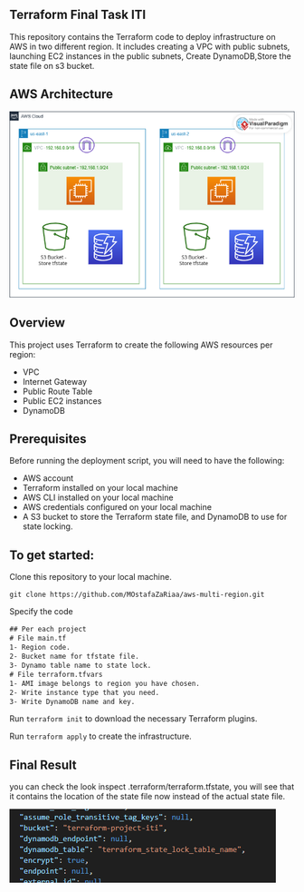 ## Terraform Final Task ITI
This repository contains the Terraform code to deploy infrastructure on AWS in two different region. It includes creating a VPC with public subnets, launching EC2 instances in the public subnets, Create DynamoDB,Store the state file on s3 bucket.

## AWS Architecture
![terraform final task ITI drawio](https://github.com/MOstafaZaRiaa/aws-multi-region/blob/main/screens/Architecture%20Digram.png?raw=true)

## Overview
This project uses Terraform to create the following AWS resources per region:
- VPC
- Internet Gateway
- Public Route Table
- Public EC2 instances
- DynamoDB

## Prerequisites
Before running the deployment script, you will need to have the following:

- AWS account
- Terraform installed on your local machine
- AWS CLI installed on your local machine
- AWS credentials configured on your local machine
- A S3 bucket to store the Terraform state file, and DynamoDB to use for state locking.

## To get started:

Clone this repository to your local machine.
```
git clone https://github.com/MOstafaZaRiaa/aws-multi-region.git
```
Specify the code 
```
## Per each project
# File main.tf
1- Region code.
2- Bucket name for tfstate file.
3- Dynamo table name to state lock.
# File terraform.tfvars
1- AMI image belongs to region you have chosen.
2- Write instance type that you need.
3- Write DynamoDB name and key.    
```
Run `terraform init` to download the necessary Terraform plugins.

Run `terraform apply` to create the infrastructure.

## Final Result
you can check the look inspect .terraform/terraform.tfstate, you will see that it contains the location of the state file now instead of the actual state file.

![check look on state file](https://github.com/MOstafaZaRiaa/aws-multi-region/blob/main/screens/2.PNG)

